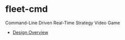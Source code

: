 # fleet-cmd
Command-Line Driven Real-Time Strategy Video Game

* [Design Overview][design]

[design]: docs/Design_Overview.md
